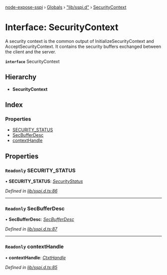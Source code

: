 [node-expose-sspi](../README.md) › [Globals](../globals.md) › ["lib/sspi.d"](../modules/_lib_sspi_d_.md) › [SecurityContext](_lib_sspi_d_.securitycontext.md)

# Interface: SecurityContext

A security context is the common output of InitializeSecurityContext and AcceptSecurityContext.
It contains the security buffers exchanged between the client and the server.

**`interface`** SecurityContext

## Hierarchy

* **SecurityContext**

## Index

### Properties

* [SECURITY_STATUS](_lib_sspi_d_.securitycontext.md#readonly-security_status)
* [SecBufferDesc](_lib_sspi_d_.securitycontext.md#readonly-secbufferdesc)
* [contextHandle](_lib_sspi_d_.securitycontext.md#readonly-contexthandle)

## Properties

### `Readonly` SECURITY_STATUS

• **SECURITY_STATUS**: *[SecurityStatus](../modules/_lib_sspi_d_.md#securitystatus)*

*Defined in [lib/sspi.d.ts:86](https://github.com/jlguenego/node-expose-sspi/blob/927f02c/lib/sspi.d.ts#L86)*

___

### `Readonly` SecBufferDesc

• **SecBufferDesc**: *[SecBufferDesc](_lib_sspi_d_.secbufferdesc.md)*

*Defined in [lib/sspi.d.ts:87](https://github.com/jlguenego/node-expose-sspi/blob/927f02c/lib/sspi.d.ts#L87)*

___

### `Readonly` contextHandle

• **contextHandle**: *[CtxtHandle](_lib_sspi_d_.ctxthandle.md)*

*Defined in [lib/sspi.d.ts:85](https://github.com/jlguenego/node-expose-sspi/blob/927f02c/lib/sspi.d.ts#L85)*

